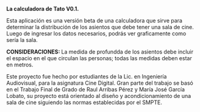
<b> La calculadora de Tato V0.1. </b>

Esta aplicación es una versión beta de una calculadora que sirve para determinar la distribución de los asientos que debe tener una sala de cine. Luego de ingresar los datos necesarios, podrás ver graficamente como sería la sala. 

<b> CONSIDERACIONES: </b>
La medida de profundda de los asientos debe incluir el espacio en el que circulan las personas; todas las medidas deben estar en metros.

Este proyecto fue hecho por estudiantes de la Lic. en Ingeniería Audiovisual, para la asignatura Cine Digital. Gran parte del trabajo se basó en el Trabajo Final de Grado de Raul Arribas Pérez y María José García Lobato, su proyecto está orientado al diseño y acondicionamiento de una sala de cine siguiendo las normas establecidas por el SMPTE.


